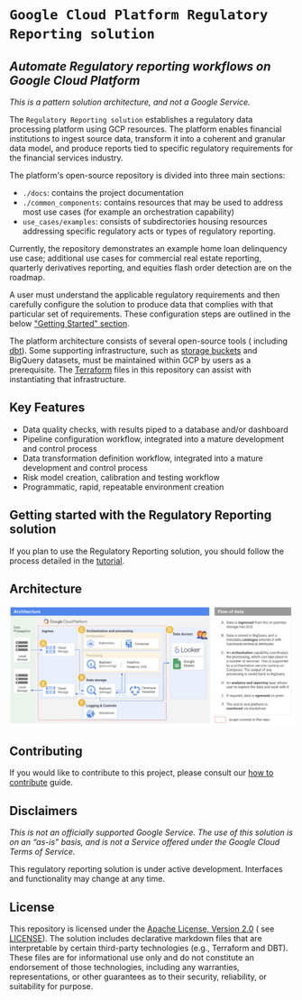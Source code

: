 # ```Google Cloud Platform Regulatory Reporting solution```

## _Automate Regulatory reporting workflows on Google Cloud Platform_

_This is a pattern solution architecture, and not a Google Service._

The ```Regulatory Reporting solution``` establishes a regulatory data processing platform using GCP resources. The
platform enables financial institutions to ingest source data, transform it into a coherent and granular data model, and
produce reports tied to specific regulatory requirements for the financial services industry.

The platform's open-source repository is divided into three main sections:
* ```./docs```: contains the project documentation
* ```./common_components```: contains resources that may be used to address most use cases (for example an 
  orchestration capability)
* ```use_cases/examples```: consists of subdirectories housing resources addressing specific regulatory acts or
types of regulatory reporting. 

Currently, the repository demonstrates an example home loan delinquency use case; additional use
cases for commercial real estate reporting, quarterly derivatives reporting, and equities flash order detection are on
the roadmap.

A user must understand the applicable regulatory requirements and then carefully configure the solution to produce data
that complies with that particular set of requirements. These configuration steps are outlined in the
below ["Getting Started" section](#getting-started-with-the-regulatory-reporting-solution).

The platform architecture consists of several open-source tools (
including [dbt](https://docs.getdbt.com/docs/introduction)). Some supporting infrastructure, such
as [storage buckets](https://cloud.google.com/storage/) and BigQuery datasets, must be maintained within GCP by users as
a prerequisite. The [Terraform](https://www.terraform.io/intro/index.html) files in this repository can assist with
instantiating that infrastructure.

## Key Features

- Data quality checks, with results piped to a database and/or dashboard
- Pipeline configuration workflow, integrated into a mature development and control process
- Data transformation definition workflow, integrated into a mature development and control process
- Risk model creation, calibration and testing workflow
- Programmatic, rapid, repeatable environment creation

## Getting started with the Regulatory Reporting solution

If you plan to use the Regulatory Reporting solution, you should follow the process detailed in
the [tutorial](./docs/TUTORIAL.md).

## Architecture

![Architecture](docs/images/architecture.png "Architecture")

## Contributing
If you would like to contribute to this project, please consult our [how to contribute](./docs/contributing.md) guide.

## Disclaimers

_This is not an officially supported Google Service. The use of this solution is on an “as-is” basis, and is not a
Service offered under the Google Cloud Terms of Service._

This regulatory reporting solution is under active development. Interfaces and functionality may change at any time.

## License

This repository is licensed under the [Apache License, Version 2.0](https://www.apache.org/licenses/LICENSE-2.0.txt) (
see [LICENSE](LICENSE.txt)). The solution includes declarative markdown files that are interpretable by certain
third-party technologies (e.g., Terraform and DBT). These files are for informational use only and do not constitute an
endorsement of those technologies, including any warranties, representations, or other guarantees as to their security,
reliability, or suitability for purpose.